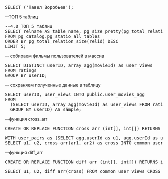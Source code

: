 <pre>
SELECT ('Павел Воробьев');
</pre>

--ТОП 5 таблиц
<pre>
--4.0 ТОП 5 таблиц
SELECT relname AS table_name, pg_size_pretty(pg_total_relation_size(relid)) AS table_size
FROM pg_catalog.pg_statio_all_tables
ORDER BY pg_total_relation_size(relid) DESC
LIMIT 5;
</pre>

-- собираем фильмы пользователей в массив
<pre>
SELECT DISTINCT userID, array_agg(movieId) as user_views 
FROM ratings
GROUP BY userID;
</pre>
-- сохраняем полученные данные в таблицу 
<pre>
SELECT userID, user_views INTO public.user_movies_agg 
FROM
  (SELECT userID, array_agg(movieId) as user_views FROM ratings
  GROUP BY userID) AS sample;
</pre>

--функция cross_arr
<pre>
CREATE OR REPLACE FUNCTION cross_arr (int[], int[]) RETURNS int[] language sql as $FUNCTION$ select array(select unnest($1) intersect select unnest($2)); $FUNCTION$;
</pre>
<pre>
WITH user_pairs as (SELECT agg.userId as u1, agg.userId as u2, agg.array_agg as ar1, agg.array_agg as ar2 from user_movies_agg as agg CROSS JOIN user_movies_agg GROUP BY agg.userid)
SELECT u1, u2, cross_arr(ar1, ar2) as cross INTO common_user_views FROM user_pairs;
</pre>

--функция diff_arr
<pre>
CREATE OR REPLACE FUNCTION diff_arr (int[], int[]) RETURNS int[] language sql as $FUNCTION$ select array(select unnest($1) except select unnest($2)); ; $FUNCTION$;
</pre>

<pre>
SELECT u1, u2, diff_arr(cross) FROM common_user_views CROSS JOIN user_movies_agg LIMIT 10;
</pre>
